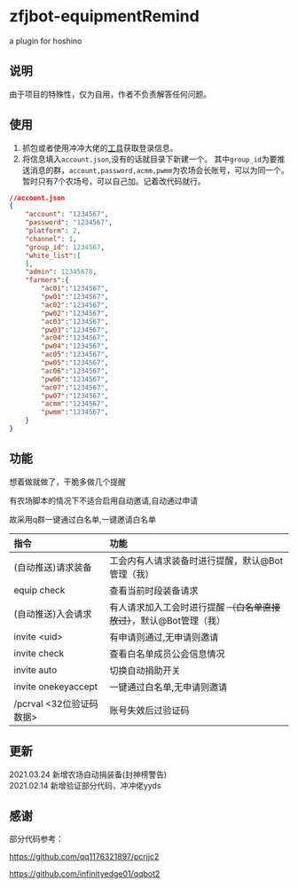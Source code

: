 # zfjbot-equipmentRemind

a plugin for hoshino

## 说明

由于项目的特殊性，仅为自用，作者不负责解答任何问题。

## 使用

1. 抓包或者使用冲冲大佬的[工具](https://github.com/qq1176321897/pcrjjc2)获取登录信息。
2. 将信息填入`account.json`,没有的话就目录下新建一个。
其中`group_id`为要推送消息的群，`account,password,acmm,pwmm`为农场会长账号，可以为同一个。暂时只有7个农场号，可以自己加。记着改代码就行。

```json
//account.json
{
    "account": "1234567",
    "password": "1234567",
    "platform": 2,
    "channel": 1,
    "group_id": 1234567,
    "white_list":[
    ],
    "admin": 12345678,
    "farmers":{
        "ac01":"1234567",
        "pw01":"1234567",
        "ac02":"1234567",
        "pw02":"1234567",
        "ac03":"1234567",
        "pw03":"1234567",
        "ac04":"1234567",
        "pw04":"1234567",
        "ac05":"1234567",
        "pw05":"1234567",
        "ac06":"1234567",
        "pw06":"1234567",
        "ac07":"1234567",
        "pw07":"1234567",
        "acmm":"1234567",
        "pwmm":"1234567",
    }
}
```

## 功能

想着做就做了，干脆多做几个提醒

有农场脚本的情况下不适合启用自动邀请,自动通过申请

故采用q群一键通过白名单,一键邀请白名单


| 指令 | 功能 |
| :- | :- |
| (自动推送)请求装备 | 工会内有人请求装备时进行提醒，默认@Bot管理（我） |
| equip check | 查看当前时段装备请求 |
| (自动推送)入会请求 | 有人请求加入工会时进行提醒 ~~（白名单直接放过）~~，默认@Bot管理（我） |
| invite \<uid> | 有申请则通过,无申请则邀请 |
| invite check | 查看白名单成员公会信息情况 |
| invite auto | 切换自动捐助开关 |
| invite onekeyaccept | 一键通过白名单,无申请则邀请 |
| /pcrval <32位验证码数据> | 账号失效后过验证码 |

## 更新

2021.03.24 新增农场自动捐装备(封神榜警告)<br>
2021.02.14 新增验证部分代码，冲冲佬yyds

## 感谢

部分代码参考：

<https://github.com/qq1176321897/pcrjjc2>

<https://github.com/infinityedge01/qqbot2>
